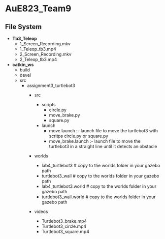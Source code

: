 # AuE823_Team9
## File System
   - **Tb3_Teleop**
      - 1_Screen_Recording.mkv
      - 1_Teleop_tb3.mp4
      - 2_Screen_Recording.mkv
      - 2_Teleop_tb3.mp4
   - **catkin_ws**
      - build
      - devel
      - src
        - assignment3_turtlebot3
          - src
            - scripts
              - circle.py
              - move_brake.py
              - square.py
            - launch
              - move.launch :- launch file to move the turtlebot3 with scritps circle.py or square.py
              - move_brake.launch :- launch file to move the turtlebot3 in a straight line until it detects an obstacle
          - worlds
              - lab4_turtlebot3   # copy to the worlds folder in your gazebo path
              - turtlebot3_wall   # copy to the worlds folder in your gazebo path
              - lab4_turtlebot3.world   # copy to the worlds folder in your gazebo path
              - turtlebot3_wall.world   # copy to the worlds folder in your gazebo path
          
          - videos
            - Turtlebot3_brake.mp4
            - Turtlebot3_circle.mp4
            - Turtlebot3_square.mp4
